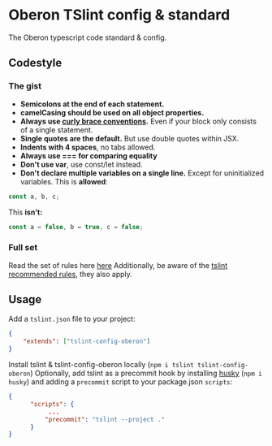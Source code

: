 # Oberon TSlint config & standard

The Oberon typescript code standard & config.

## Codestyle

### The gist  

- **Semicolons at the end of each statement.**
- **camelCasing should be used on all object properties.**
- **Always use [curly brace conventions](https://eslint.org/docs/rules/curly).** Even if your block only consists of a single statement. 
- **Single quotes are the default.** But use double quotes within JSX. 
- **Indents with 4 spaces**, no tabs allowed.
- **Always use === for comparing equality**
- **Don't use var**, use const/let instead.
- **Don't declare multiple variables on a single line.** Except for uninitialized variables.
This is **allowed**:
```js
const a, b, c;
```  
This **isn't:**
```js
const a = false, b = true, c = false;
```

### Full set

Read the set of rules here [here](https://github.com/oberonamsterdam/tslint-config-oberon/blob/master/tslint-config-oberon.json)
Additionally, be aware of the [tslint recommended rules](https://github.com/palantir/tslint/blob/master/src/configs/recommended.ts), they also apply.

## Usage
Add a `tslint.json` file to your project:  


```json
{
    "extends": ["tslint-config-oberon"]
}
```

Install tslint & tslint-config-oberon locally (`npm i tslint tslint-config-oberon`)
Optionally, add tslint as a precommit hook by installing [husky](https://github.com/typicode/husky) (`npm i husky`) and adding a `precommit` script to your package.json `scripts`:
```json
{
      "scripts": {
           ...
          "precommit": "tslint --project ."  
      }
}
```